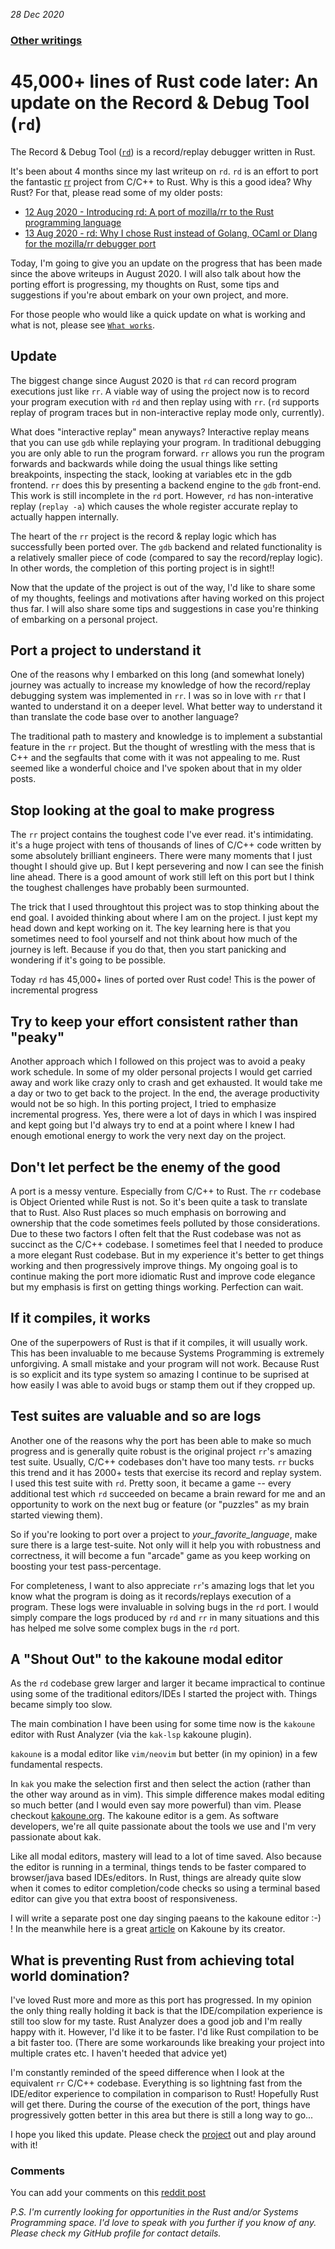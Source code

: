 _28 Dec 2020_

### [Other writings](https://github.com/sidkshatriya/me/blob/master/README.md)

#  45,000+ lines of Rust code later: An update on the Record & Debug Tool (`rd`)

The Record & Debug Tool ([`rd`](https://github.com/sidkshatriya/rd)) is a record/replay debugger written in Rust.

It's been about 4 months since my last writeup on `rd`. `rd` is an effort to port the fantastic [rr](https://github.com/rr-debugger/rr) project from C/C++ to Rust. Why is this a good idea? Why Rust? For that, please read some of my older posts:

- [12 Aug 2020 - Introducing rd: A port of mozilla/rr to the Rust programming language](https://github.com/sidkshatriya/me/blob/master/001-rd-intro.md)
- [13 Aug 2020 - rd: Why I chose Rust instead of Golang, OCaml or Dlang for the mozilla/rr debugger port](https://github.com/sidkshatriya/me/blob/master/002-why-rust.md)

Today, I'm going to give you an update on the progress that has been made since the above writeups in August 2020. I will also talk about how the porting effort is progressing, my thoughts on Rust, some tips and suggestions if you're about embark on your own project, and more.

For those people who would like a quick update on what is working and what is not, please see [`What works`](https://github.com/sidkshatriya/rd#what-works).

## Update

The biggest change since August 2020 is that `rd` can record program executions just like `rr`. A viable way of using the project now is to record your program execution with `rd` and then replay using with `rr`. (`rd` supports replay of program traces but in non-interactive replay mode only, currently). 

What does "interactive replay" mean anyways? Interactive replay means that you can use `gdb` while replaying your program. In traditional debugging you are only able to run the program forward. `rr` allows you run the program forwards and backwards while doing the usual things like setting breakpoints, inspecting the stack, looking at variables etc in the gdb frontend. `rr` does this by presenting a backend engine to the `gdb` front-end. This work is still incomplete in the `rd` port. However, `rd` has  non-interative replay (`replay -a`) which causes the whole register accurate replay to actually happen internally.

The heart of the `rr` project is the record & replay logic which has successfully been ported over. The `gdb` backend and related functionality is a relatively smaller piece of code (compared to say the record/replay logic). In other words, the completion of this porting project is in sight!!

Now that the update of the project is out of the way, I'd like to share some of my thoughts, feelings and motivations after having worked on this project thus far. I will also share some tips and suggestions in case you're thinking of embarking on a personal project.

## Port a project to understand it

One of the reasons why I embarked on this long (and somewhat lonely) journey was actually to increase my knowledge of how the record/replay debugging system was implemented in `rr`. I was so in love with `rr` that I wanted to understand it on a deeper level. What better way to understand it than translate the code base over to another language?

The traditional path to mastery and knowledge is to implement a substantial feature in the `rr` project. But the thought of wrestling with the mess that is C++ and the segfaults that come with it was not appealing to me. Rust seemed like a wonderful choice and I've spoken about that in my older posts.

## Stop looking at the goal to make progress

The `rr` project contains the toughest code I've ever read. it's intimidating. it's a huge project with tens of thousands of lines of C/C++ code written by some absolutely brilliant engineers. There were many moments that I just thought I should give up. But I kept persevering and now I can see the finish line ahead. There is a good amount of work still left on this port but I think the toughest challenges have probably been surmounted. 

The trick that I used throughtout this project was to stop thinking about the end goal. I avoided thinking about where I am on the project. I just kept my head down and kept working on it. The key learning here is that you sometimes need to fool yourself and not think about how much of the journey is left. Because if you do that, then you start panicking and wondering if it's going to be possible.

Today `rd` has 45,000+ lines of ported over Rust code! This is the power of incremental progress

## Try to keep your effort consistent rather than "peaky"

Another approach which I followed on this project was to avoid a peaky work schedule. In some of my older personal projects I would get carried away and work like crazy only to crash and get exhausted. It would take me a day or two to get back to the project. In the end, the average productivity would not be so high. In this porting project, I tried to emphasize incremental progress. Yes, there were a lot of days in which I was inspired and kept going but I'd always try to end at a point where I knew I had enough emotional energy to work the very next day on the project.

## Don't let perfect be the enemy of the good

A port is a messy venture. Especially from C/C++ to Rust. The `rr` codebase is Object Oriented while Rust is not. So it's been quite a task to translate that to Rust. Also Rust places so much emphasis on borrowing and ownership that the code sometimes feels polluted by those considerations. Due to these two factors I often felt that the Rust codebase was not as succinct as the C/C++ codebase. I sometimes feel that I needed to produce a more elegant Rust codebase. But in my experience it's better to get things working and then progressively improve things. My ongoing goal is to continue making the port more idiomatic Rust and improve code elegance but my emphasis is first on getting things working. Perfection can wait.

## If it compiles, it works

One of the superpowers of Rust is that if it compiles, it will usually work. This has been invaluable to me because Systems Programming is extremely unforgiving. A small mistake and your program will not work. Because Rust is so explicit and its type system so amazing I continue to be suprised at how easily I was able to avoid bugs or stamp them out if they cropped up.

## Test suites are valuable and so are logs

Another one of the reasons why the port has been able to make so much progress and is generally quite robust is the original project `rr`'s amazing test suite. Usually, C/C++ codebases don't have too many tests. `rr` bucks this trend and it has 2000+ tests that exercise its record and replay system. I used this test suite with `rd`. Pretty soon, it became a game -- every additional test which `rd` succeeded on became a brain reward for me and an opportunity to work on the next bug or feature (or "puzzles" as my brain started viewing them).

So if you're looking to port over a project to _your_favorite_language_, make sure there is a large test-suite. Not only will it help you with robustness and correctness, it will become a fun "arcade" game as you keep working on boosting your test pass-percentage.

For completeness, I want to also appreciate `rr`'s amazing logs that let you know what the program is doing as it records/replays execution of a program. These logs were invaluable in solving bugs in the `rd` port. I would simply compare the logs produced by `rd` and `rr` in many situations and this has helped me solve some complex bugs in the `rd` port.

## A "Shout Out" to the kakoune modal editor

As the `rd` codebase grew larger and larger it became impractical to continue using some of the traditional editors/IDEs I started the project with. Things became simply too slow.

The main combination I have been using for some time now is the `kakoune` editor with Rust Analyzer (via the `kak-lsp` kakoune plugin). 

`kakoune` is a modal editor like `vim/neovim` but better (in my opinion) in a few fundamental respects. 

In `kak` you make the selection first and then select the action (rather than the other way around as in vim). This simple difference makes modal editing so much better (and I would even say more powerful) than vim. Please checkout [kakoune.org](https://kakoune.org). The kakoune editor is a gem. As software developers, we're all quite passionate about the tools we use and I'm very passionate about kak.

Like all modal editors, mastery will lead to a lot of time saved. Also because the editor is running in a terminal, things tends to be faster compared to browser/java based IDEs/editors. In Rust, things are already quite slow when it comes to editor completion/code checks so using a terminal based editor can give you that extra boost of responsiveness.

I will write a separate post one day singing paeans to the kakoune editor :-) ! In the meanwhile here is a great [article](https://kakoune.org/why-kakoune/why-kakoune.html) on Kakoune by its creator.

## What is preventing Rust from achieving total world domination?

I've loved Rust more and more as this port has progressed. In my opinion the only thing really holding it back is that the IDE/compilation experience is still too slow for my taste. Rust Analyzer does a good job and I'm really happy with it. However, I'd like it to be faster. I'd like Rust compilation to be a bit faster too. (There are some workarounds like breaking your project into multiple crates etc. I haven't heeded that advice yet) 

I'm constantly reminded of the speed difference when I look at the equivalent `rr` C/C++ codebase. Everything is so lightning fast from the IDE/editor experience to compilation in comparison to Rust! Hopefully Rust will get there. During the course of the execution of the port, things have progressively gotten better in this area but there is still a long way to go...

I hope you liked this update. Please check the [project](https://github.com/sidkshatriya/rd) out and play around with it! 

### Comments
You can add your comments on this [reddit post](https://www.reddit.com/r/rust/comments/klnddg/45000_lines_of_rust_code_later_an_update_on_the/)

_P.S. I'm currently looking for opportunities in the Rust and/or Systems Programming space. I'd love to speak with you further if you know of any. Please check my GitHub profile for contact details._
